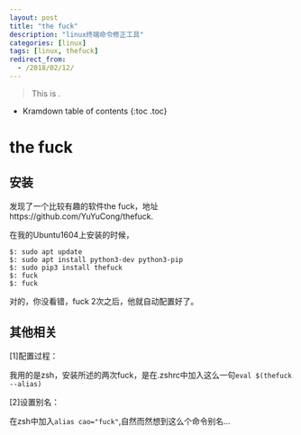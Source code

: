 ```yaml
---
layout: post
title: "the fuck"
description: "linux终端命令修正工具"
categories: [linux]
tags: [linux, thefuck]
redirect_from:
  - /2018/02/12/
---
```


> This is .

* Kramdown table of contents
{:toc .toc}
# the fuck

## 安装

发现了一个比较有趣的软件the fuck，地址https://github.com/YuYuCong/thefuck.

在我的Ubuntu1604上安装的时候，

```shell
$: sudo apt update
$: sudo apt install python3-dev python3-pip
$: sudo pip3 install thefuck
$: fuck
$: fuck
```

对的，你没看错，fuck 2次之后，他就自动配置好了。

## 其他相关

[1]配置过程：

我用的是zsh，安装所述的两次fuck，是在.zshrc中加入这么一句`eval $(thefuck --alias)`

[2]设置别名：

在zsh中加入`alias cao="fuck"`,自然而然想到这么个命令别名...
